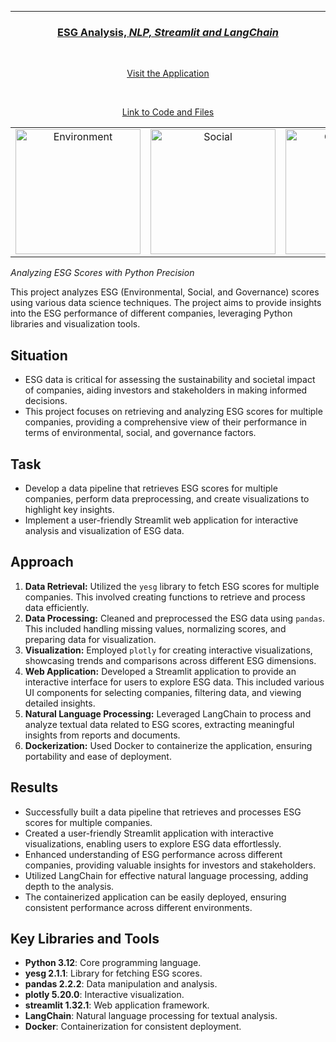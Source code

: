 <p align="center">
  
  ___
</p>
<h3 align="center">
  
  [ESG Analysis, _NLP, Streamlit and LangChain_](https://github.com/arif9799/ESG-Analysis)
</h3>
<br>


<p align="center">
  <a href="https://huggingface.co/spaces/arif97/ESG_Demo">Visit the Application</a>
</p>

<br>

<p align="center">
  <a href="https://huggingface.co/spaces/arif97/ESG_Demo/tree/main">Link to Code and Files</a>
</p>




<table align="center">
  <tr align="center">
    <td><img src="https://huggingface.co/spaces/arif97/ESG_Demo/resolve/main/Images/Environmental.gif" width="200" alt="Environment"></td>
    <td><img src="https://huggingface.co/spaces/arif97/ESG_Demo/resolve/main/Images/Social.gif" width="200" alt="Social"></td>
    <td><img src="https://huggingface.co/spaces/arif97/ESG_Demo/resolve/main/Images/Governance.gif" width="200" alt="Governance"></td>
  </tr>
</table>



_Analyzing ESG Scores with Python Precision_

This project analyzes ESG (Environmental, Social, and Governance) scores using various data science techniques. The project aims to provide insights into the ESG performance of different companies, leveraging Python libraries and visualization tools.

## **Situation**

- ESG data is critical for assessing the sustainability and societal impact of companies, aiding investors and stakeholders in making informed decisions.
- This project focuses on retrieving and analyzing ESG scores for multiple companies, providing a comprehensive view of their performance in terms of environmental, social, and governance factors.

## **Task**

- Develop a data pipeline that retrieves ESG scores for multiple companies, perform data preprocessing, and create visualizations to highlight key insights.
- Implement a user-friendly Streamlit web application for interactive analysis and visualization of ESG data.

## **Approach**

1. **Data Retrieval:** Utilized the `yesg` library to fetch ESG scores for multiple companies. This involved creating functions to retrieve and process data efficiently.
2. **Data Processing:** Cleaned and preprocessed the ESG data using `pandas`. This included handling missing values, normalizing scores, and preparing data for visualization.
3. **Visualization:** Employed `plotly` for creating interactive visualizations, showcasing trends and comparisons across different ESG dimensions.
4. **Web Application:** Developed a Streamlit application to provide an interactive interface for users to explore ESG data. This included various UI components for selecting companies, filtering data, and viewing detailed insights.
5. **Natural Language Processing:** Leveraged LangChain to process and analyze textual data related to ESG scores, extracting meaningful insights from reports and documents.
6. **Dockerization:** Used Docker to containerize the application, ensuring portability and ease of deployment.

## **Results**

- Successfully built a data pipeline that retrieves and processes ESG scores for multiple companies.
- Created a user-friendly Streamlit application with interactive visualizations, enabling users to explore ESG data effortlessly.
- Enhanced understanding of ESG performance across different companies, providing valuable insights for investors and stakeholders.
- Utilized LangChain for effective natural language processing, adding depth to the analysis.
- The containerized application can be easily deployed, ensuring consistent performance across different environments.

## **Key Libraries and Tools**

- **Python 3.12**: Core programming language.
- **yesg 2.1.1**: Library for fetching ESG scores.
- **pandas 2.2.2**: Data manipulation and analysis.
- **plotly 5.20.0**: Interactive visualization.
- **streamlit 1.32.1**: Web application framework.
- **LangChain**: Natural language processing for textual analysis.
- **Docker**: Containerization for consistent deployment.
